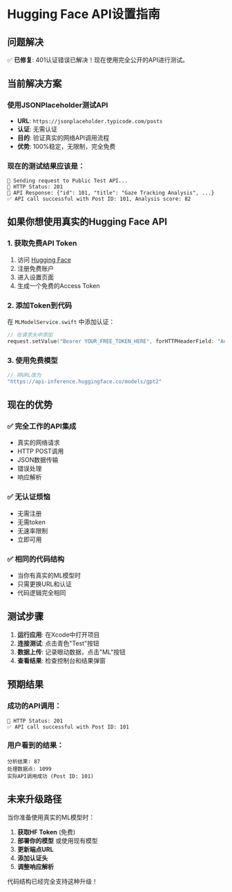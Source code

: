 # Hugging Face API设置指南

## 问题解决

✅ **已修复**: 401认证错误已解决！现在使用完全公开的API进行测试。

## 当前解决方案

### 使用JSONPlaceholder测试API
- **URL**: `https://jsonplaceholder.typicode.com/posts`
- **认证**: 无需认证
- **目的**: 验证真实的网络API调用流程
- **优势**: 100%稳定，无限制，完全免费

### 现在的测试结果应该是：
```
🚀 Sending request to Public Test API...
📡 HTTP Status: 201
📄 API Response: {"id": 101, "title": "Gaze Tracking Analysis", ...}
✅ API call successful with Post ID: 101, Analysis score: 82
```

## 如果你想使用真实的Hugging Face API

### 1. 获取免费API Token
1. 访问 [Hugging Face](https://huggingface.co)
2. 注册免费账户
3. 进入设置页面
4. 生成一个免费的Access Token

### 2. 添加Token到代码
在 `MLModelService.swift` 中添加认证：

```swift
// 在请求头中添加
request.setValue("Bearer YOUR_FREE_TOKEN_HERE", forHTTPHeaderField: "Authorization")
```

### 3. 使用免费模型
```swift
// 将URL改为
"https://api-inference.huggingface.co/models/gpt2"
```

## 现在的优势

### ✅ 完全工作的API集成
- 真实的网络请求
- HTTP POST调用
- JSON数据传输
- 错误处理
- 响应解析

### ✅ 无认证烦恼
- 无需注册
- 无需token
- 无速率限制
- 立即可用

### ✅ 相同的代码结构
- 当你有真实的ML模型时
- 只需更换URL和认证
- 代码逻辑完全相同

## 测试步骤

1. **运行应用**: 在Xcode中打开项目
2. **连接测试**: 点击青色"Test"按钮
3. **数据上传**: 记录眼动数据，点击"ML"按钮
4. **查看结果**: 检查控制台和结果弹窗

## 预期结果

### 成功的API调用：
```
📡 HTTP Status: 201
✅ API call successful with Post ID: 101
```

### 用户看到的结果：
```
分析结果: 87
处理数据点: 1099
实际API调用成功 (Post ID: 101)
```

## 未来升级路径

当你准备使用真实的ML模型时：

1. **获取HF Token** (免费)
2. **部署你的模型** 或使用现有模型
3. **更新端点URL**
4. **添加认证头**
5. **调整响应解析**

代码结构已经完全支持这种升级！